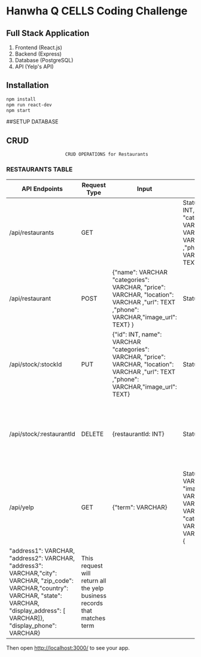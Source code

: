 # Hanwha Q CELLS Coding Challenge


## Full Stack Application
1. Frontend (React.js)
2. Backend (Express)
3. Database (PostgreSQL)
4. API (Yelp's API)

## Installation

```sh
npm install
npm run react-dev
npm start
```

##SETUP DATABASE


## CRUD
                        
                          CRUD OPERATIONS for Restaurants

### RESTAURANTS TABLE

| API Endpoints  | Request Type | Input | Output | Description  |
| ------------- | ------------- | ------------- | ------------- | ------------- | 
| /api/restaurants | GET  | | Status: 200 {"id": INT,"name": VARCHAR "categories": VARCHAR, "price": VARCHAR, "location": VARCHAR ,"url": TEXT ,"phone": VARCHAR,"image_url": TEXT}| This request will return all the restaurants records  |
| /api/restaurant | POST  |  {"name": VARCHAR "categories": VARCHAR, "price": VARCHAR, "location": VARCHAR ,"url": TEXT ,"phone": VARCHAR,"image_url": TEXT} }| Status:201 Created| This will add a new  record to restaurants table |
| /api/stock/:stockId | PUT  |  {"id": INT, name": VARCHAR "categories": VARCHAR, "price": VARCHAR, "location": VARCHAR ,"url": TEXT ,"phone": VARCHAR,"image_url": TEXT}| Status:200| This will update the given id if it exists in the restaurants table.  |
| /api/stock/:restaurantId | DELETE  | {restaurantId: INT} | Status: 200  | This will delete a record with given restautant record if it exists on restaurants table.  | 
| /api/yelp | GET  | {"term": VARCHAR} | Status: 200  {"name": VARCHAR, "image_url": VARCHAR, "url": VARCHAR "price": VARCHAR, "categories": [{"alian": VARCHAR,"title": VARCHAR}, "location": {
"address1": VARCHAR, "address2": VARCHAR, "address3": VARCHAR,"city": VARCHAR, "zip_code": VARCHAR,"country": VARCHAR, "state": VARCHAR, "display_address": [ VARCHAR]}, "display_phone": VARCHAR}| This request will return all the yelp business records that matches term|

Then open [http://localhost:3000/](http://localhost:3000/) to see your app.<br>
